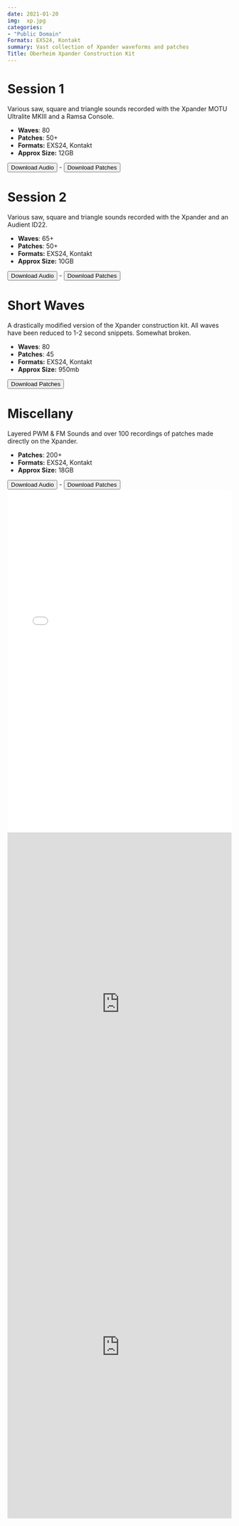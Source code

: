 ```yaml
---
date: 2021-01-20
img:  xp.jpg
categories: 
- "Public Domain"
Formats: EXS24, Kontakt
summary: Vast collection of Xpander waveforms and patches 
Title: Oberheim Xpander Construction Kit
---
```



# Session 1

Various saw, square and triangle sounds recorded with the Xpander MOTU Ultralite MKIII and a Ramsa Console.

-   **Waves**: 80
-   **Patches**: 50+
-   **Formats:** EXS24, Kontakt
-   **Approx Size:** 12GB

<div class="buttons"> <a href="https://www.dropbox.com/sh/kdk6avmpcbt82qz/AAB0czyW1CQ4wZ82_q3yfUBSa?dl=0"> <button>Download Audio</button></a> - <a href="https://github.com/publicsamples/Oberheim-Xpander-CK--Session-1"> <button>Download Patches</button></a></div>

# Session 2

Various saw, square and triangle sounds recorded with the Xpander and an Audient ID22.

-   **Waves**: 65+
-   **Patches**: 50+
-   **Formats:** EXS24, Kontakt
-   **Approx Size:** 10GB

<div class="buttons"> <a href="https://www.dropbox.com/sh/19rwzpsl01kobp7/AAA71wvPYip7wyxR-ZgsDxJPa?dl=0"> <button>Download Audio</button></a> - <a href="https://github.com/publicsamples/Oberheim-Xpander-CK-Session-2"> <button>Download Patches</button></a></div>

# Short Waves
 
A drastically modified version of the Xpander construction kit. All waves have been reduced to 1-2 second snippets. Somewhat broken.

-   **Waves**: 80
-   **Patches**: 45
-   **Formats:** EXS24, Kontakt
-   **Approx Size:** 950mb

<div class="buttons"> <form method="get" action="https://github.com/publicsamples/Oberheim-Xpander-CK--Short-Waves"> <button>Download Patches</button></a></div>

# Miscellany


Layered PWM & FM Sounds and over 100 recordings of patches made directly on the Xpander.

-   **Patches**: 200+
-   **Formats:** EXS24, Kontakt
-   **Approx Size:** 18GB

<div class="buttons"> <a href="https://www.dropbox.com/sh/2pfl21whj2xvvl3/AAD3ipDE8RpIs8GBy8ICG8A0a?dl=0"> <button>Download Audio</button></a> - <a href="https://github.com/publicsamples/Oberheim-Xpander-Miscellany"> <button>Download Patches</button></a></div>




<iframe width="100%" height="770px" src="/Demos/demos/xp.html" frameborder="0" allow="accelerometer; autoplay; clipboard-write; encrypted-media; gyroscope; picture-in-picture" allowfullscreen></iframe>

<iframe width="100%" height="770px" src="https://www.youtube.com/embed/dgiAJXgHjgw" title="YouTube video player" frameborder="0" allow="accelerometer; autoplay; clipboard-write; encrypted-media; gyroscope; picture-in-picture" allowfullscreen></iframe>

<iframe width="100%" height="770px" src="https://www.youtube.com/embed/vJZg7-DJKcg" title="YouTube video player" frameborder="0" allow="accelerometer; autoplay; clipboard-write; encrypted-media; gyroscope; picture-in-picture" allowfullscreen></iframe>

